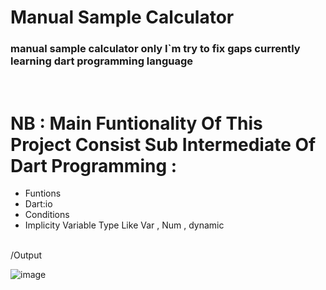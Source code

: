 <h1>Manual Sample Calculator</h1>
<h3 >manual sample calculator only I`m try to fix gaps currently learning dart programming language</h3>
<br>
<h1>NB : Main Funtionality Of This Project Consist Sub Intermediate Of Dart Programming : </h1>
<ul>
<li>Funtions</li>
<li>Dart:io</li>
<li>Conditions</li>
<li>Implicity Variable Type Like Var , Num , dynamic </li>
</ul>
<br>
/Output 


![image](https://github.com/Miirshe/sample_calculator/assets/126691024/57f5c07a-516e-458c-b838-fcf0c2cdd490)

